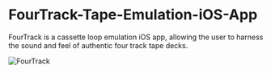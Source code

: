 # FourTrack-Tape-Emulation-iOS-App
FourTrack is a cassette loop emulation iOS app, allowing the user to harness the sound and feel of authentic four track tape decks. 


![FourTrack](https://static.wixstatic.com/media/1ab3de_6d83396d8c7f411db6bf3d0a175e53e3~mv2.png/v1/fill/w_1200,h_674,al_c,q_90,usm_0.66_1.00_0.01,enc_auto/IMG_2120_PNG.png)
